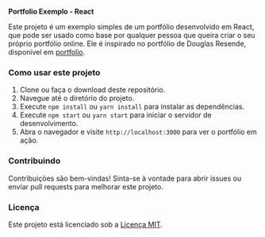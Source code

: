 **Portfolio Exemplo - React**

Este projeto é um exemplo simples de um portfólio desenvolvido em React, que pode ser usado como base por qualquer pessoa que queira criar o seu próprio portfólio online. Ele é inspirado no portfólio de Douglas Resende, disponível em [portfolio](https://github.com/dmresende/douglasmresende).

### Como usar este projeto

1. Clone ou faça o download deste repositório.
2. Navegue até o diretório do projeto.
3. Execute `npm install` ou `yarn install` para instalar as dependências.
4. Execute `npm start` ou `yarn start` para iniciar o servidor de desenvolvimento.
5. Abra o navegador e visite `http://localhost:3000` para ver o portfólio em ação.

### Contribuindo

Contribuições são bem-vindas! Sinta-se à vontade para abrir issues ou enviar pull requests para melhorar este projeto.

### Licença

Este projeto está licenciado sob a [Licença MIT](LICENSE).
